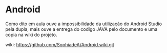 # Android

Como dito em aula ouve a impossibilidade da utilização do Android Studio pela dupla, mais ouve a entrega do codigo JAVA pelo documento e uma copia na wiki do projeto.



wiki:
https://github.com/SophiadeA/Android.wiki.git
